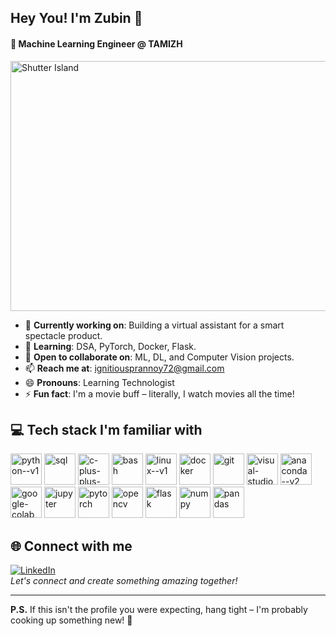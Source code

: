 ## Hey You! I'm **Zubin** 👋

#### 🚀 Machine Learning Engineer @ **TAMIZH**

<img width="2500" height="400" src="https://i0.wp.com/www.animaatjes.nl/films-en-series/films/shutter-island/animaatjes-shutter-island-2691462.gif" alt="Shutter Island"/>

- 🔭 **Currently working on**: Building a virtual assistant for a smart spectacle product. 
- 🌱 **Learning**: DSA, PyTorch, Docker, Flask.
- 👯 **Open to collaborate on**: ML, DL, and Computer Vision projects.
- 📫 **Reach me at**: [ignitiousprannoy72@gmail.com](mailto:ignitiousprannoy72@gmail.com)
- 😄 **Pronouns**: Learning Technologist
- ⚡ **Fun fact**: I'm a movie buff – literally, I watch movies all the time!

## 💻 Tech stack I'm familiar with
<img width="50" height="50" src="https://img.icons8.com/color/48/python--v1.png" alt="python--v1"/> <img width="50" height="50" src="https://img.icons8.com/arcade/64/sql.png" alt="sql"/> <img width="50" height="50" src="https://www.clipartmax.com/png/middle/351-3515666_c-language-global-or-external-variables-with-examples-c-programming-logo.png" alt="c-plus-plus-logo"/> <img width="50" height="50" src="https://img.icons8.com/fluency/48/bash.png" alt="bash"/> <img width="50" height="50" src="https://img.icons8.com/color/48/linux--v1.png" alt="linux--v1"/> <img width="50" height="50" src="https://img.icons8.com/color/48/docker.png" alt="docker"/> <img width="50" height="50" src="https://img.icons8.com/color/48/git.png" alt="git"/> <img width="50" height="50" src="https://img.icons8.com/fluency/48/visual-studio-code-2019.png" alt="visual-studio-code-2019"/> <img width="50" height="50" src="https://img.icons8.com/fluency/48/anaconda--v2.png" alt="anaconda--v2"/> <img width="50" height="50" src="https://img.icons8.com/color/48/google-colab.png" alt="google-colab"/> <img width="50" height="50" src="https://img.icons8.com/fluency/48/jupyter.png" alt="jupyter"/> <img width="50" height="50" src="https://img.icons8.com/arcade/64/pytorch.png" alt="pytorch"/> <img width="50" height="50" src="https://img.icons8.com/fluency/48/opencv.png" alt="opencv"/> <img width="50" height="50" src="https://p7.hiclipart.com/preview/508/316/14/flask-by-example-python-web-framework-bottle-bottle.jpg" alt="flask"/> <img width="50" height="50" src="https://img.icons8.com/color/48/numpy.png" alt="numpy"/> <img width="50" height="50" src="https://img.icons8.com/color/48/pandas.png" alt="pandas"/> 

## 🌐 Connect with me
[![LinkedIn](https://img.shields.io/badge/LinkedIn-0077B5?style=for-the-badge&logo=linkedin&logoColor=white)](https://www.linkedin.com/in/ignitious-zubin-prannoy-b61a791bb/)  
*Let's connect and create something amazing together!*

---

**P.S.** If this isn't the profile you were expecting, hang tight – I'm probably cooking up something new! 🍳
